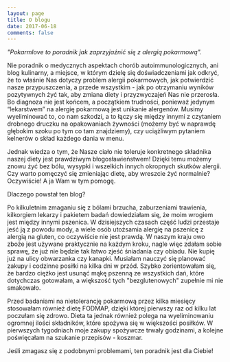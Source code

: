 ```yaml
---
layout: page
title: O blogu
date: 2017-06-18
comments: false
---
```

    
_"Pokarmlove to poradnik jak zaprzyjaźnić się z alergią pokarmową"._
 
Nie poradnik o medycznych aspektach chorób autoimmunologicznych, ani blog kulinarny, a miejsce, w którym dzielę się doświadczeniami jak odkryć, że to właśnie Nas dotyczy problem alergii pokarmowych, jak potwierdzić nasze przypuszczenia, a przede wszystkim -  jak po otrzymaniu wyników pozytywnych żyć tak, aby zmiana diety i przyzwyczajeń Nas nie przerosła. Bo diagnoza nie jest końcem, a początkiem trudności, ponieważ jedynym “lekarstwem” na alergię pokarmową jest unikanie alergenów. Musimy wyeliminować to, co nam szkodzi, a to łączy się między innymi z czytaniem drobnego druczku na opakowaniach żywności (możemy być w naprawdę głębokim szoku po tym co tam znajdziemy), czy uciążliwym pytaniem kelnerów o skład każdego dania w menu.

Jednak wiedza o tym, że Nasze ciało nie toleruje konkretnego składnika naszej diety jest prawdziwym błogosławieństwem! Dzięki temu możemy znowu żyć bez bólu, wysypki i wszelkich innych okropnych skutków alergii. Czy warto pomęczyć się zmieniając dietę, aby wreszcie żyć normalnie? Oczywiście! A ja Wam w tym pomogę.

Dlaczego powstał ten blog?

Po kilkuletnim zmaganiu się z bólami brzucha, zaburzeniami trawienia, kilkorgiem lekarzy i pakietem badań dowiedziałam się, że moim wrogiem jest między innymi pszenica. W dzisiejszych czasach część ludzi przestaje jeść ją z powodu mody, a wiele osób utożsamia alergię na pszenicę z alergią na gluten, co oczywiście nie jest prawdą. W naszym kraju owo zboże jest używane praktycznie na każdym kroku, nagle więc zdałam sobie sprawę, że już nie będzie tak łatwo zjeść śniadania czy obiadu. Nie kupię już na ulicy obwarzanka czy kanapki. Musiałam nauczyć się planować zakupy i codzinne posiłki na kilka dni w przód. Szybko zorientowałam się, że bardzo ciężko jest usunąć mąkę pszenną ze wszystkich dań, które dotychczas gotowałam, a większość tych "bezglutenowych" zupełnie mi nie smakowało.

Przed badaniami na nietolerancję pokarmową przez kilka miesięcy stosowałam również dietę FODMAP, dzięki której pierwszy raz od kilku lat poczułam się zdrowo. Dieta ta jednak również polega na wyeliminowaniu ogromnej ilości składników, które spożywa się w większości posiłków. W pierwszych tygodniach moje zakupy spożywcze trwały godzinami, a kolejne poświęcałam na szukanie przepisów - koszmar.


Jeśli zmagasz się z podobnymi problemami, ten poradnik jest dla Ciebie! 
